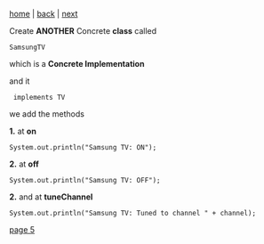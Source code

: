 [home](./page01.md) | [back](./page03.md) | [next](./page05.md)


Create **ANOTHER** Concrete **class** called
```
SamsungTV
```
which is a **Concrete Implementation**

and it
```
 implements TV
```
we add the methods

**1.** at **on**
```
System.out.println("Samsung TV: ON");
```
**2.** at **off**
```
System.out.println("Samsung TV: OFF");
```
**2.** and at **tuneChannel**
```
System.out.println("Samsung TV: Tuned to channel " + channel);
```

[page 5](./page05.md)
